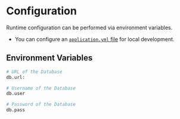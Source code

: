 # Configuration

Runtime configuration can be performed via environment variables.

- You can configure an [`application.yml` file](src/main/resources/application.yaml) for local development.

## Environment Variables

```sh
# URL of the Database
db.url:

# Username of the Database
db.user

# Password of the Database
db.pass
```
